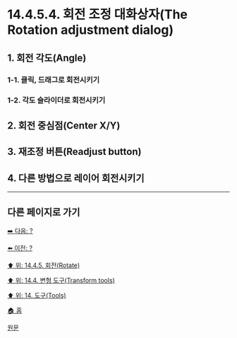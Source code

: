 # 14.4.5.4. 회전 조정 대화상자(The Rotation adjustment dialog)

<a id="14-04-05-04-s1"></a>

## 1. 회전 각도(Angle)

<a id="14-04-05-04-s1-01"></a>

### 1-1. 클릭, 드래그로 회전시키기

<a id="14-04-05-04-s1-02"></a>

### 1-2. 각도 슬라이더로 회전시키기

<a id="14-04-05-04-s2"></a>

## 2. 회전 중심점(Center X/Y)

<a id="14-04-05-04-s3"></a>

## 3. 재조정 버튼(Readjust button)

<a id="14-04-05-04-s4"></a>

## 4. 다른 방법으로 레이어 회전시키기

***

## 다른 페이지로 가기

[➡️ 다음: ?]()

[⬅️ 이전: ?]()

[⬆️ 위: 14.4.5. 회전(Rotate)](./14-04-05-00-rotate.md)

[⬆️ 위: 14.4. 변형 도구(Transform tools)](./14-04-00-transform-tools.md)

[⬆️ 위: 14. 도구(Tools)](./14-00-tools.md)

[🏠 홈](./00-home.md)

[원문](https://docs.gimp.org/2.10/ko/gimp-tool-rotate.html#idm15384)